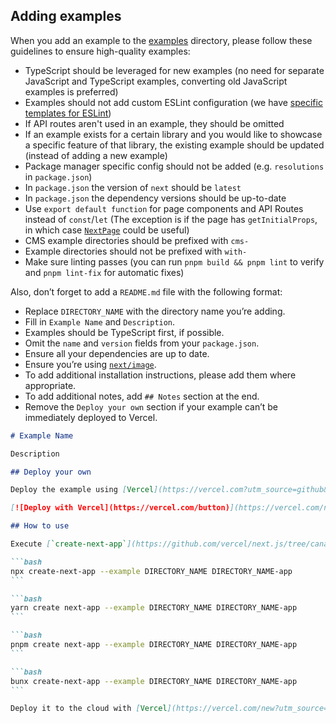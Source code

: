 ## Adding examples

When you add an example to the [examples](https://github.com/vercel/next.js/tree/canary/examples) directory, please follow these guidelines to ensure high-quality examples:

- TypeScript should be leveraged for new examples (no need for separate JavaScript and TypeScript examples, converting old JavaScript examples is preferred)
- Examples should not add custom ESLint configuration (we have [specific templates for ESLint](https://github.com/vercel/next.js/tree/canary/examples/with-eslint))
- If API routes aren't used in an example, they should be omitted
- If an example exists for a certain library and you would like to showcase a specific feature of that library, the existing example should be updated (instead of adding a new example)
- Package manager specific config should not be added (e.g. `resolutions` in `package.json`)
- In `package.json` the version of `next` should be `latest`
- In `package.json` the dependency versions should be up-to-date
- Use `export default function` for page components and API Routes instead of `const`/`let` (The exception is if the page has `getInitialProps`, in which case [`NextPage`](https://nextjs.org/docs/api-reference/data-fetching/get-initial-props#typescript) could be useful)
- CMS example directories should be prefixed with `cms-`
- Example directories should not be prefixed with `with-`
- Make sure linting passes (you can run `pnpm build && pnpm lint` to verify and `pnpm lint-fix` for automatic fixes)

Also, don’t forget to add a `README.md` file with the following format:

- Replace `DIRECTORY_NAME` with the directory name you’re adding.
- Fill in `Example Name` and `Description`.
- Examples should be TypeScript first, if possible.
- Omit the `name` and `version` fields from your `package.json`.
- Ensure all your dependencies are up to date.
- Ensure you’re using [`next/image`](https://nextjs.org/docs/app/api-reference/components/image).
- To add additional installation instructions, please add them where appropriate.
- To add additional notes, add `## Notes` section at the end.
- Remove the `Deploy your own` section if your example can’t be immediately deployed to Vercel.

````markdown
# Example Name

Description

## Deploy your own

Deploy the example using [Vercel](https://vercel.com?utm_source=github&utm_medium=readme&utm_campaign=next-example) or preview live with [StackBlitz](https://stackblitz.com/github/vercel/next.js/tree/canary/examples/DIRECTORY_NAME)

[![Deploy with Vercel](https://vercel.com/button)](https://vercel.com/new/clone?repository-url=https://github.com/vercel/next.js/tree/canary/examples/DIRECTORY_NAME&project-name=DIRECTORY_NAME&repository-name=DIRECTORY_NAME)

## How to use

Execute [`create-next-app`](https://github.com/vercel/next.js/tree/canary/packages/create-next-app) with [npm](https://docs.npmjs.com/cli/init), [Yarn](https://yarnpkg.com/lang/en/docs/cli/create/), [pnpm](https://pnpm.io), or [Bun](https://bun.sh/docs/cli/bunx) to bootstrap the example:

```bash
npx create-next-app --example DIRECTORY_NAME DIRECTORY_NAME-app
```

```bash
yarn create next-app --example DIRECTORY_NAME DIRECTORY_NAME-app
```

```bash
pnpm create next-app --example DIRECTORY_NAME DIRECTORY_NAME-app
```

```bash
bunx create-next-app --example DIRECTORY_NAME DIRECTORY_NAME-app
```

Deploy it to the cloud with [Vercel](https://vercel.com/new?utm_source=github&utm_medium=readme&utm_campaign=next-example) ([Documentation](https://nextjs.org/docs/app/building-your-application/deploying)).
````
